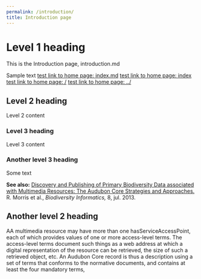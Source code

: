 ```yaml
---
permalink: /introduction/
title: Introduction page
---
```


# Level 1 heading

This is the Introduction page, introduction.md

Sample text
[test link to home page: index.md](index.md)
[test link to home page: index](index)
[test link to home page: /](/)
[test link to home page: ../](../)


## Level 2 heading

Level 2 content

### Level 3 heading

Level 3 content 

### Another level 3 heading

Some text

**See also:** [Discovery and Publishing of Primary Biodiversity Data
associated with Multimedia Resources: The Audubon Core Strategies and
Approaches.](https://journals.ku.edu/index.php/jbi/article/view/4117) R.
Morris et al., *Biodiversity Informatics,* 8, jul. 2013.

## Another level 2 heading

AA multimedia resource may have more than one
hasServiceAccessPoint, each of which provides values of one or more
access-level terms. The access-level terms document such things as a web
address at which a digital representation of the resource can be
retrieved, the size of such a retrieved object, etc. An Audubon Core
record is thus a description using a set of terms that conforms to the
normative documents, and contains at least the four mandatory terms,
